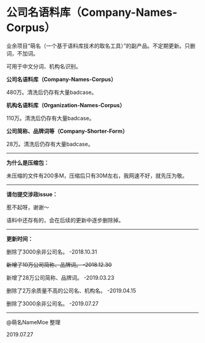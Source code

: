 # 公司名语料库（Company-Names-Corpus）
业余项目“萌名（一个基于语料库技术的取名工具）”的副产品。不定期更新。只删词，不加词。

可用于中文分词、机构名识别。

<strong>公司名语料库（Company-Names-Corpus）</strong>

480万。清洗后仍存有大量badcase。

<strong>机构名语料库（Organization-Names-Corpus）</strong>

110万。清洗后仍存有大量badcase。

<strong>公司简称、品牌词等（Company-Shorter-Form）</strong>

28万。清洗后仍存有大量badcase。

---

<strong>为什么是压缩包：</strong>

未压缩的文件有200多M，压缩后只有30M左右，我网速不好，就先压为敬。


---

<strong>请勿提交涉政issue：</strong>

惹不起呀，谢谢～

语料中还存有的，会在后续的更新中逐步删除掉。

---

<strong>更新时间：</strong>

删除了3000余非公司名。 -2018.10.31

<del>新增了10万公司简称、品牌词。 -2018.12.30</del>

新增了28万公司简称、品牌词。 -2019.03.23

删除了2万余质量不高的公司名、机构名。 -2019.04.15

删除了3000余非公司名。 -2019.07.27

---

@萌名NameMoe 整理

2019.07.27
